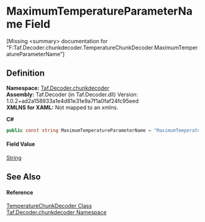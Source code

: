 # MaximumTemperatureParameterName Field


\[Missing &lt;summary&gt; documentation for "F:Taf.Decoder.chunkdecoder.TemperatureChunkDecoder.MaximumTemperatureParameterName"\]



## Definition
**Namespace:** <a href="N_Taf_Decoder_chunkdecoder.md">Taf.Decoder.chunkdecoder</a>  
**Assembly:** Taf.Decoder (in Taf.Decoder.dll) Version: 1.0.2+ad2a158933a1e4d81e31e9a7f1a0faf24fc95eed  
**XMLNS for XAML:** Not mapped to an xmlns.

**C#**
``` C#
public const string MaximumTemperatureParameterName = "MaximumTemperature"
```



#### Field Value
<a href="https://learn.microsoft.com/dotnet/api/system.string" target="_blank" rel="noopener noreferrer">String</a>

## See Also


#### Reference
<a href="T_Taf_Decoder_chunkdecoder_TemperatureChunkDecoder.md">TemperatureChunkDecoder Class</a>  
<a href="N_Taf_Decoder_chunkdecoder.md">Taf.Decoder.chunkdecoder Namespace</a>  
